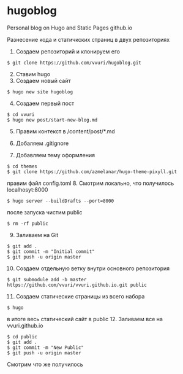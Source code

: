 # hugoblog

Personal blog on Hugo and Static Pages github.io

Разнесение кода и статичкских страниц в двух репозиториях
1. Создаем репозиторий и клонируем его 
```
$ git clone https://github.com/vvuri/hugoblog.git
```
2. Ставим hugo
3. Создаем новый сайт
```    
$ hugo new site hugoblog
```
4. Создаем первый пост
```
$ cd vvuri
$ hugo new post/start-new-blog.md
```
5. Правим контекст в /content/post/*.md

6. Добаляем .gitignore

7. Добавляем тему оформления
```
$ cd themes 
$ git clone https://github.com/azmelanar/hugo-theme-pixyll.git
```
правим файл config.toml
8. Смотрим локально, что получилось localhosyt:8000
```
$ hugo server --buildDrafts --port=8000
```
после запуска чистим public
```
$ rm -rf public
```
9. Заливаем на Git
```
$ git add .
$ git commit -m "Initial commit"
$ git push -u origin master
```
10. Создаем отдельную ветку внутри основного репозитория
```
$ git submodule add -b master https://github.com/vvuri/vvuri.github.io.git public
```
11. Создаем статические страницы из всего набора
```
$ hugo
```
в итоге весь статический сайт в public
12. Заливаем все на vvuri.github.io
```
$ cd public
$ git add .
$ git commit -m "New Public"
$ git push -u origin master
```

Смотрим что же получилось